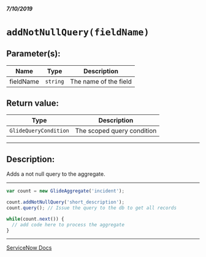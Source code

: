 ##### 7/10/2019
# `addNotNullQuery(fieldName)`

## Parameter(s):
| Name | Type | Description |
|---|---|---|
| fieldName | `string` | The name of the field |

## Return value:
| Type | Description |
|---|---|
| `GlideQueryCondition` | The scoped query condition |

---

## Description:
Adds a not null query to the aggregate.

---

```js
var count = new GlideAggregate('incident');

count.addNotNullQuery('short_description');
count.query(); // Issue the query to the db to get all records

while(count.next()) {
  // add code here to process the aggregate
}
```

---

[ServiceNow Docs](https://developer.servicenow.com/app.do#!/api_doc?v=madrid&id=r_ScopedGlideAggregateAddNotNullQuery_String)